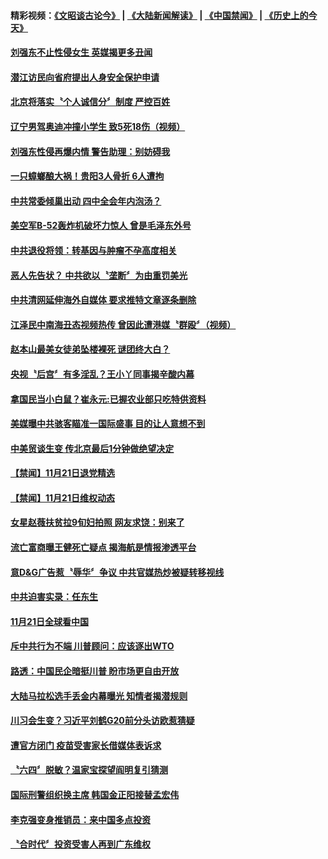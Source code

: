 #### 精彩视频：[《文昭谈古论今》](https://github.com/gfw-breaker/wenzhao/blob/master/README.md?t=11221532) | [《大陆新闻解读》](https://github.com/gfw-breaker/ntdtv-comedy/blob/master/README.md?t=11221532) | [《中国禁闻》](https://github.com/gfw-breaker/ntdtv-news/blob/master/README.md?t=11221532) | [《历史上的今天》](https://github.com/gfw-breaker/today-in-history/blob/master/README.md?t=11221532) 

#### [刘强东不止性侵女生 英媒揭更多丑闻](../pages/news204/a1400366.md?t=11221532) 


#### [潜江访民向省府提出人身安全保护申请](../pages/news204/a1400372.md?t=11221532) 

#### [北京将落实〝个人诚信分〞制度 严控百姓](../pages/news204/a1400370.md?t=11221532) 

#### [辽宁男驾奥迪冲撞小学生 致5死18伤（视频）](../pages/news204/a1400358.md?t=11221532) 

#### [刘强东性侵再爆内情 警告助理：别妨碍我](../pages/news204/a1400351.md?t=11221532) 

#### [一只蟑螂酿大祸！贵阳3人骨折 6人遭拘](../pages/news204/a1400353.md?t=11221532) 

#### [中共常委倾巢出动 四中全会年内泡汤？](../pages/news204/a1400348.md?t=11221532) 

#### [美空军B-52轰炸机破坏力惊人 曾是毛泽东外号](../pages/news204/a1400336.md?t=11221532) 

#### [中共退役将领：转基因与肿瘤不孕高度相关](../pages/news204/a1400335.md?t=11221532) 

#### [恶人先告状？  中共欲以〝垄断〞为由重罚美光](../pages/news204/a1400338.md?t=11221532) 

#### [中共清网延伸海外自媒体 要求推特文章逐条删除](../pages/news204/a1400332.md?t=11221532) 

#### [江泽民中南海丑态视频热传 曾因此遭港媒〝群殴〞（视频）](../pages/news204/a1400240.md?t=11221532) 

#### [赵本山最美女徒弟坠楼裸死 谜团终大白？](../pages/news204/a1400176.md?t=11221532) 

#### [央视〝后宫〞有多淫乱？王小丫同事揭辛酸内幕](../pages/news204/a1400216.md?t=11221532) 

#### [拿国民当小白鼠？崔永元:已握农业部只吃特供资料](../pages/news204/a1400262.md?t=11221532) 

#### [美媒曝中共骇客瞄准一国际盛事 目的让人意想不到](../pages/news204/a1400242.md?t=11221532) 

#### [中美贸谈生变 传北京最后1分钟做绝望决定](../pages/news204/a1400036.md?t=11221532) 


#### [【禁闻】11月21日退党精选](../pages/news204/a1400301.md?t=11221532) 

#### [【禁闻】11月21日维权动态](../pages/news204/a1400298.md?t=11221532) 

#### [女星赵薇扶贫拉9旬妇拍照 网友求饶：别来了](../pages/news204/a1400195.md?t=11221532) 

#### [流亡富商曝王健死亡疑点 揭海航是情报渗透平台](../pages/news204/a1400284.md?t=11221532) 

#### [意D&G广告惹〝辱华〞争议 中共官媒热炒被疑转移视线](../pages/news204/a1400256.md?t=11221532) 

#### [中共迫害实录：任东生](../pages/news204/a1400273.md?t=11221532) 

#### [11月21日全球看中国](../pages/news204/a1400271.md?t=11221532) 

#### [斥中共行为不端 川普顾问：应该逐出WTO](../pages/news204/a1400263.md?t=11221532) 

#### [路透：中国民企暗挺川普 盼市场更自由开放](../pages/news204/a1400260.md?t=11221532) 

#### [大陆马拉松选手丢金内幕曝光 知情者揭潜规则](../pages/news204/a1400179.md?t=11221532) 

#### [川习会生变？习近平刘鹤G20前分头访欧惹猜疑](../pages/news204/a1400251.md?t=11221532) 

#### [遭官方闭门 疫苗受害家长借媒体表诉求](../pages/news204/a1400238.md?t=11221532) 

#### [〝六四〞脱敏？温家宝探望阎明复引猜测](../pages/news204/a1400211.md?t=11221532) 

#### [国际刑警组织换主席 韩国金正阳接替孟宏伟](../pages/news204/a1400227.md?t=11221532) 

#### [李克强变身推销员：来中国多点投资](../pages/news204/a1400220.md?t=11221532) 

#### [〝合时代〞投资受害人再到广东维权](../pages/news204/a1400232.md?t=11221532) 

